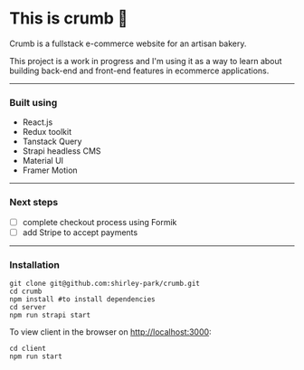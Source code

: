 # This is crumb 🥖

Crumb is a fullstack e-commerce website for an artisan bakery. 

This project is a work in progress and I'm using it as a way to learn about building back-end and front-end features in ecommerce applications.

---
### Built using

- React.js
- Redux toolkit
- Tanstack Query
- Strapi headless CMS
- Material UI
- Framer Motion

---
### Next steps

- [ ] complete checkout process using Formik
- [ ] add Stripe to accept payments

---
### Installation

```
git clone git@github.com:shirley-park/crumb.git
cd crumb
npm install #to install dependencies
cd server
npm run strapi start
```

To view client in the browser on [http://localhost:3000](http://localhost:3000):
```
cd client
npm run start
```